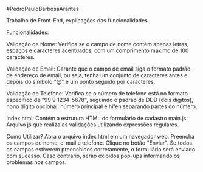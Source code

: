 #PedroPauloBarbosaArantes

Trabalho de Front-End, explicações das funcionalidades

Funcionalidades:

Validação de Nome: Verifica se o campo de nome contém apenas letras, espaços e caracteres acentuados, com um comprimento máximo de 100 caracteres.

Validação de Email: Garante que o campo de email siga o formato padrão de endereço de email, ou seja, tenha um conjunto de caracteres antes e depois do símbolo "@" e um ponto seguido por caracteres.

Validação de Telefone: Verifica se o número de telefone está no formato específico de "99 9 1234-5678", seguindo o padrão de DDD (dois dígitos), nono dígito opcional, número principal e hífen separando partes do número.

Index.html: Contém a estrutura HTML do formulário de cadastro
main.js: Arquivo js que realiza as validações utilizando expressões regulares.

Como Utilizar?
Abra o arquivo index.html em um navegador web.
Preencha os campos de nome, e-mail e telefone.
Clique no botão "Enviar".
Se todos os campos estiverem preenchidos corretamente, o formulário será enviado com sucesso. Caso contrário, serão exibidos pop-ups informando os problemas nos campos.
